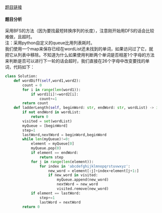 [题目链接](https://leetcode-cn.com/problems/word-ladder/submissions/)
#### 题目分析
采用BFS的方法（因为要找最短转换序列的长度），注意刚开始用DFS的话会比较难做，且超时。  
注：采用python自定义的queue比用列表耗时。  
我们使用一个map来保存已经在wordList还未找到的单词，如果访问过了它，就把它从列表中移除。不知道为什么如果使用判断两个单词是否相差1个字母的方法来判断是否可以进行下一轮的话会超时，我们直接在26个字母中改变要找的单词，代码如下：
```Python
class Solution:
    def wordDiff(self,word1,word2):
        count = 0
        for i in range(len(word1)):
            if word1[i]!=word2[i]:
                count+=1
        return count
    def ladderLength(self, beginWord: str, endWord: str, wordList) -> int:
        if not endWord in wordList:
            return 0
        visited = set(wordList)
        myQueue = [beginWord]
        step=1
        lastWord,nextWord = beginWord,beginWord
        while len(myQueue)!=0:
            element = myQueue[0]
            myQueue.pop(0)
            if element == endWord:
                return step
            for j in range(len(element)):
                for index in 'abcdefghijklmnopqrstuvwxyz':
                    new_word = element[:j]+index+element[j+1:]
                    if new_word in visited:
                        myQueue.append(new_word)
                        nextWord = new_word
                        visited.remove(new_word)
            if element == lastWord:
                step+=1
                lastWord = nextWord
        return 0
```
